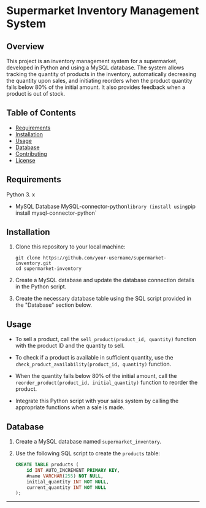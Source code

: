 
# Supermarket Inventory Management System

## Overview

This project is an inventory management system for a supermarket, developed in Python and using a MySQL database. The system allows tracking the quantity of products in the inventory, automatically decreasing the quantity upon sales, and initiating reorders when the product quantity falls below 80% of the initial amount. It also provides feedback when a product is out of stock.

## Table of Contents

- [Requirements](#requirements)
- [Installation](#installation)
- [Usage](#usage)
- [Database](#database)
- [Contributing](#contributing)
- [License](#license)

## Requirements
Python 3. x
- MySQL Database
MySQL-connector-python` library (install using `pip install mysql-connector-python`

## Installation

1. Clone this repository to your local machine:

   ```shell
   git clone https://github.com/your-username/supermarket-inventory.git
   cd supermarket-inventory
   ```

2. Create a MySQL database and update the database connection details in the Python script.

3. Create the necessary database table using the SQL script provided in the "Database" section below.

## Usage

- To sell a product, call the `sell_product(product_id, quantity)` function with the product ID and the quantity to sell.

- To check if a product is available in sufficient quantity, use the `check_product_availability(product_id, quantity)` function.

- When the quantity falls below 80% of the initial amount, call the `reorder_product(product_id, initial_quantity)` function to reorder the product.

- Integrate this Python script with your sales system by calling the appropriate functions when a sale is made.

## Database

1. Create a MySQL database named `supermarket_inventory`.

2. Use the following SQL script to create the `products` table:

   ```sql
   CREATE TABLE products (
       id INT AUTO_INCREMENT PRIMARY KEY,
       #name VARCHAR(255) NOT NULL,
       initial_quantity INT NOT NULL,
       current_quantity INT NOT NULL
   );
   ```



---
